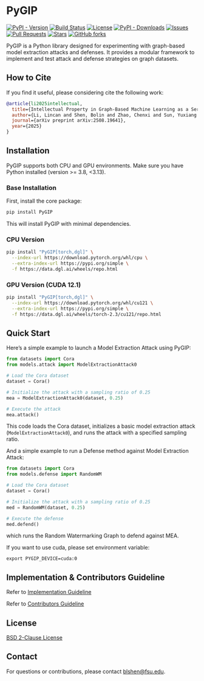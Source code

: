 # PyGIP

[![PyPI - Version](https://img.shields.io/pypi/v/PyGIP)](https://pypi.org/project/PyGIP)
[![Build Status](https://img.shields.io/github/actions/workflow/status/LabRAI/PyGIP/docs.yml)](https://github.com/LabRAI/PyGIP/actions)
[![License](https://img.shields.io/github/license/LabRAI/PyGIP.svg)](https://github.com/LabRAI/PyGIP/blob/main/LICENSE)
[![PyPI - Downloads](https://img.shields.io/pypi/dm/pygip)](https://github.com/LabRAI/PyGIP)
[![Issues](https://img.shields.io/github/issues/LabRAI/PyGIP)](https://github.com/LabRAI/PyGIP)
[![Pull Requests](https://img.shields.io/github/issues-pr/LabRAI/PyGIP)](https://github.com/LabRAI/PyGIP)
[![Stars](https://img.shields.io/github/stars/LabRAI/PyGIP)](https://github.com/LabRAI/PyGIP)
[![GitHub forks](https://img.shields.io/github/forks/LabRAI/PyGIP)](https://github.com/LabRAI/PyGIP)

PyGIP is a Python library designed for experimenting with graph-based model extraction attacks and defenses. It provides
a modular framework to implement and test attack and defense strategies on graph datasets.

## How to Cite

If you find it useful, please considering cite the following work:

```bibtex
@article{li2025intellectual,
  title={Intellectual Property in Graph-Based Machine Learning as a Service: Attacks and Defenses},
  author={Li, Lincan and Shen, Bolin and Zhao, Chenxi and Sun, Yuxiang and Zhao, Kaixiang and Pan, Shirui and Dong, Yushun},
  journal={arXiv preprint arXiv:2508.19641},
  year={2025}
}
```


## Installation

PyGIP supports both CPU and GPU environments. Make sure you have Python installed (version >= 3.8, <3.13).

### Base Installation

First, install the core package:

```bash
pip install PyGIP
```

This will install PyGIP with minimal dependencies.

### CPU Version

```bash
pip install "PyGIP[torch,dgl]" \
  --index-url https://download.pytorch.org/whl/cpu \
  --extra-index-url https://pypi.org/simple \
  -f https://data.dgl.ai/wheels/repo.html
```

### GPU Version (CUDA 12.1)

```bash
pip install "PyGIP[torch,dgl]" \
  --index-url https://download.pytorch.org/whl/cu121 \
  --extra-index-url https://pypi.org/simple \
  -f https://data.dgl.ai/wheels/torch-2.3/cu121/repo.html
```

## Quick Start

Here’s a simple example to launch a Model Extraction Attack using PyGIP:

```python
from datasets import Cora
from models.attack import ModelExtractionAttack0

# Load the Cora dataset
dataset = Cora()

# Initialize the attack with a sampling ratio of 0.25
mea = ModelExtractionAttack0(dataset, 0.25)

# Execute the attack
mea.attack()
```

This code loads the Cora dataset, initializes a basic model extraction attack (`ModelExtractionAttack0`), and runs the
attack with a specified sampling ratio.

And a simple example to run a Defense method against Model Extraction Attack:

```python
from datasets import Cora
from models.defense import RandomWM

# Load the Cora dataset
dataset = Cora()

# Initialize the attack with a sampling ratio of 0.25
med = RandomWM(dataset, 0.25)

# Execute the defense
med.defend()
```

which runs the Random Watermarking Graph to defend against MEA.

If you want to use cuda, please set environment variable:

```shell
export PYGIP_DEVICE=cuda:0
```

## Implementation & Contributors Guideline

Refer to [Implementation Guideline](.github/IMPLEMENTATION.md)

Refer to [Contributors Guideline](.github/CONTRIBUTING.md)

## License

[BSD 2-Clause License](LICENSE)

## Contact

For questions or contributions, please contact blshen@fsu.edu.
